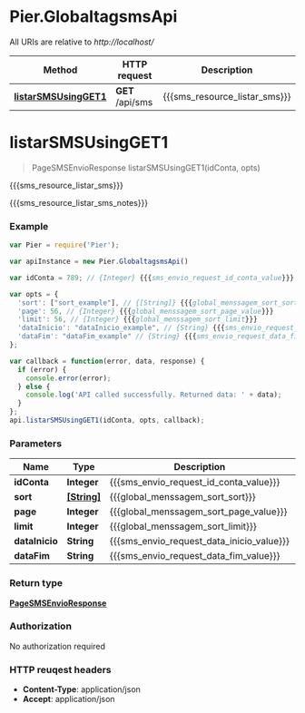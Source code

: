 # Pier.GlobaltagsmsApi

All URIs are relative to *http://localhost/*

Method | HTTP request | Description
------------- | ------------- | -------------
[**listarSMSUsingGET1**](GlobaltagsmsApi.md#listarSMSUsingGET1) | **GET** /api/sms | {{{sms_resource_listar_sms}}}


<a name="listarSMSUsingGET1"></a>
# **listarSMSUsingGET1**
> PageSMSEnvioResponse listarSMSUsingGET1(idConta, opts)

{{{sms_resource_listar_sms}}}

{{{sms_resource_listar_sms_notes}}}

### Example
```javascript
var Pier = require('Pier');

var apiInstance = new Pier.GlobaltagsmsApi()

var idConta = 789; // {Integer} {{{sms_envio_request_id_conta_value}}}

var opts = { 
  'sort': ["sort_example"], // {[String]} {{{global_menssagem_sort_sort}}}
  'page': 56, // {Integer} {{{global_menssagem_sort_page_value}}}
  'limit': 56, // {Integer} {{{global_menssagem_sort_limit}}}
  'dataInicio': "dataInicio_example", // {String} {{{sms_envio_request_data_inicio_value}}}
  'dataFim': "dataFim_example" // {String} {{{sms_envio_request_data_fim_value}}}
};

var callback = function(error, data, response) {
  if (error) {
    console.error(error);
  } else {
    console.log('API called successfully. Returned data: ' + data);
  }
};
api.listarSMSUsingGET1(idConta, opts, callback);
```

### Parameters

Name | Type | Description  | Notes
------------- | ------------- | ------------- | -------------
 **idConta** | **Integer**| {{{sms_envio_request_id_conta_value}}} | 
 **sort** | [**[String]**](String.md)| {{{global_menssagem_sort_sort}}} | [optional] 
 **page** | **Integer**| {{{global_menssagem_sort_page_value}}} | [optional] 
 **limit** | **Integer**| {{{global_menssagem_sort_limit}}} | [optional] 
 **dataInicio** | **String**| {{{sms_envio_request_data_inicio_value}}} | [optional] 
 **dataFim** | **String**| {{{sms_envio_request_data_fim_value}}} | [optional] 

### Return type

[**PageSMSEnvioResponse**](PageSMSEnvioResponse.md)

### Authorization

No authorization required

### HTTP reuqest headers

 - **Content-Type**: application/json
 - **Accept**: application/json

